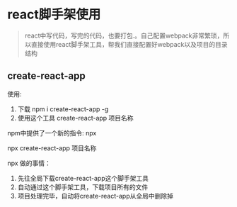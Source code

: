 # react脚手架使用

>react中写代码，写完的代码，也要打包.。自己配置webpack非常繁琐，所以直接使用react脚手架工具，帮我们直接配置好webpack以及项目的目录结构

## create-react-app 

使用: 

1. 下载  npm i create-react-app -g
2. 使用这个工具  create-react-app 项目名称 



npm中提供了一个新的指令: npx 

npx create-react-app 项目名称 

npx 做的事情：

1. 先往全局下载create-react-app这个脚手架工具
2. 自动通过这个脚手架工具，下载项目所有的文件 
3. 项目处理完毕，自动将create-react-app从全局中删除掉



